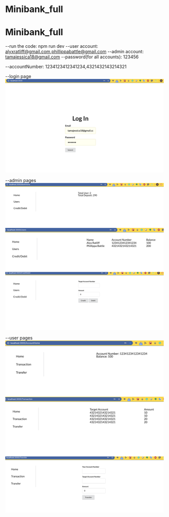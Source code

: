 # Minibank_full
# Minibank_full

--run the code: npm run dev
--user account: alyxratliff@gmail.com,phillippabattle@gmail.com
--admin account: tamajessica18@gmail.com
--password(for all accounts): 123456

--accountNumber: 1234123412341234,4321432143214321

--login page
![login page](https://github.com/TAMAJJJ/Minibank_full/blob/master/screenshots/Screen%20Shot%202020-06-09%20at%203.29.42%20PM.png)

--admin pages
![login page](https://github.com/TAMAJJJ/Minibank_full/blob/master/screenshots/Screen%20Shot%202020-06-09%20at%203.28.55%20PM.png)
![login page](https://github.com/TAMAJJJ/Minibank_full/blob/master/screenshots/Screen%20Shot%202020-06-09%20at%203.29.05%20PM.png)
![login page](https://github.com/TAMAJJJ/Minibank_full/blob/master/screenshots/Screen%20Shot%202020-06-09%20at%203.29.11%20PM.png)

--user pages
![login page](https://github.com/TAMAJJJ/Minibank_full/blob/master/screenshots/Screen%20Shot%202020-06-09%20at%203.29.49%20PM.png)
![login page](https://github.com/TAMAJJJ/Minibank_full/blob/master/screenshots/Screen%20Shot%202020-06-09%20at%203.29.56%20PM.png)
![login page](https://github.com/TAMAJJJ/Minibank_full/blob/master/screenshots/Screen%20Shot%202020-06-09%20at%203.30.02%20PM.png)